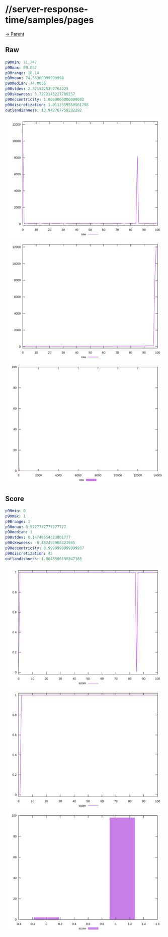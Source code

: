 
# //server-response-time/samples/pages

[→ Parent](../..)


## Raw


```yaml
p90min: 71.747
p90max: 89.887
p90range: 18.14
p90mean: 74.56389999999998
p90median: 74.0055
p90stdev: 2.3715225397762225
p90skewness: 3.7272145227709257
p90eccentricity: 1.0000000000000002
p90discretization: 1.0112359550561798
outlandishness: 13.942767758282292

```

![PLOT: raw-values](./raw/values.svg)![PLOT: raw-sorted](./raw/sorted.svg)![PLOT: raw-histogram](./raw/histogram.svg)
## Score


```yaml
p90min: 0
p90max: 1
p90range: 1
p90mean: 0.9777777777777777
p90median: 1
p90stdev: 0.14740554623801777
p90skewness: -6.482493908421965
p90eccentricity: 0.9999999999999937
p90discretization: 45
outlandishness: 1.0045506198347105

```

![PLOT: score-values](./score/values.svg)![PLOT: score-sorted](./score/sorted.svg)![PLOT: score-histogram](./score/histogram.svg)